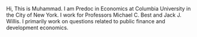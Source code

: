 Hi, This is Muhammad. I am Predoc in Economics at Columbia University in the City of New York. 
I work for Professors Michael C. Best and Jack J. Willis. I primarily work on questions related to public finance and development economics.

